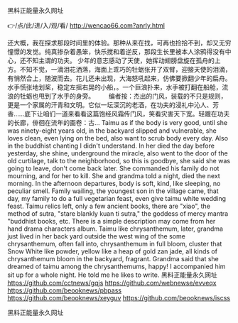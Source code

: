 
黑料正能量永久网址




👉/点/此/进/入/观/看/ http://wencao66.com?anrly.html




还大概，我在探求那段时间里的体验。那种从来在找，可再也捡拾不到，却又无穷憧憬的发觉。纯真掺杂着愚笨，快乐搅和着逆反，那段生长里被本人涂鸦得没有中心，还不知主谓的功夫。
少年的意志感动了天使，她挥动翅膀盘旋在孤舟的上方。不知不觉，一滴泪花洒落，海面上乖巧的牡蛎张开了双臂，迎接天使的泪滴，有悄然合上，随波而去。花儿还未出现，大海怒吼起来，仿佛要掀翻少年的扁舟。水手慌张地划桨，稳定左摇右晃的小船，。一个巨浪扑来，水手被打翻在船舱，流浪的牡蛎也甩到了水手的身旁。
　　编者按：杰出的门风，装载的不只是规则，更是一个家属的汗青和文明。它似一坛深沉的老酒，在功夫的浸礼中沁人、芳香......底下让咱们一道来看看这篇饱经风霜传门风，笑看灾害天下宽。轻踱在功夫的长廊，俳徊在流年的画卷：古...
Taimu as if the body is very good, until she was ninety-eight years old, in the backyard slipped and vulnerable, she loves clean, even lying on the bed, also want to scrub body every day.
Also in the buddhist chanting I didn't understand.
In her died the day before yesterday, she shine, underground the miracle, also went to the door of the old curtilage, talk to the neighborhood, so this is goodbye, she said she was going to leave, don't come back later.
She commanded his family do not mourning, and for her to kill.
She and grandma told a night, died the next morning.
In the afternoon departures, body is soft, kind, like sleeping, no peculiar smell.
Family wailing, the youngest son in the village came, that day, my family to do a full vegetarian feast, even give taimu white wedding feast.
Taimu relics left, only a few ancient books, there are "xiao", the method of sutra, "stare blankly kuan ti sutra," the goddess of mercy mantra "buddhist books, etc.
There is a simple description may come from her hand drama characters album.
Taimu like chrysanthemum, later, grandma just lived in her back yard outside the west wing of the some chrysanthemum, often fall into, chrysanthemum in full bloom, cluster that Snow White like powder, yellow like a heap of gold zan jade, all kinds of chrysanthemum bloom in the backyard, fragrant.
Grandma said that she dreamed of taimu among the chrysanthemums, happy!
I accompanied him sit up for a whole night.
He told me he likes to write.
黑料正能量永久网址 https://github.com/cctnews/gqjs
https://github.com/webnewse/evveqx
https://github.com/beooknews/pbpass
https://github.com/beooknews/xeyguv
https://github.com/beooknews/iscss





黑料正能量永久网址

